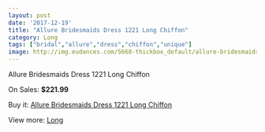 ```yaml
---
layout: post
date: '2017-12-19'
title: "Allure Bridesmaids Dress 1221 Long Chiffon"
category: Long
tags: ["bridal","allure","dress","chiffon","unique"]
image: http://img.eudances.com/5668-thickbox_default/allure-bridesmaids-dress-1221-long-chiffon.jpg
---
```

Allure Bridesmaids Dress 1221 Long Chiffon

On Sales: **$221.99**
<a href="https://www.eudances.com/en/long/1965-allure-bridesmaids-dress-1221-long-chiffon.html"><amp-img layout="responsive" width="600" height="600" src="//img.eudances.com/5668-thickbox_default/allure-bridesmaids-dress-1221-long-chiffon.jpg" alt="Allure Bridesmaids Dress 1221 Long Chiffon 0" /></a>
<a href="https://www.eudances.com/en/long/1965-allure-bridesmaids-dress-1221-long-chiffon.html"><amp-img layout="responsive" width="600" height="600" src="//img.eudances.com/5669-thickbox_default/allure-bridesmaids-dress-1221-long-chiffon.jpg" alt="Allure Bridesmaids Dress 1221 Long Chiffon 1" /></a>

Buy it: [Allure Bridesmaids Dress 1221 Long Chiffon](https://www.eudances.com/en/long/1965-allure-bridesmaids-dress-1221-long-chiffon.html "Allure Bridesmaids Dress 1221 Long Chiffon")

View more: [Long](https://www.eudances.com/en/21-long "Long")